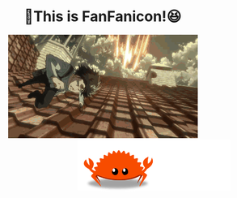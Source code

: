 
<h1 align="center"> 👋This is FanFanicon!😆</h1>
<div align="center">
  <img src="https://github.com/FanFanicon/FanFanicon/blob/main/%E5%85%B5%E9%95%BF.webp" width:"100%" alt="header"/>
  <img src="https://github.com/FanFanicon/FanFanicon/blob/main/ferris.gif" align="right" width="60%"/>
</div>
<img align="center" src="https://github-readme-stats.vercel.app/api/top-langs/?username=FanFanicon&layout=compact&theme=buefy&hide_border=true" alt="" />


